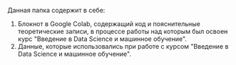 Данная папка содержит в себе:
  1. Блокнот в Google Colab, содержащий код и пояснительные теоретические записи, в процессе работы над которым был освоен курс "Введение в Data Science и машинное обучение".  
  2. Данные, которые использовались при работе с курсом "Введение в Data Science и машинное обучение".  
